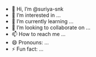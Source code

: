 - 👋 Hi, I’m @suriya-snk
- 👀 I’m interested in ...
- 🌱 I’m currently learning ...
- 💞️ I’m looking to collaborate on ...
- 📫 How to reach me ...
- 😄 Pronouns: ...
- ⚡ Fun fact: ...

<!---
suriya-snk/suriya-snk is a ✨ special ✨ repository because its `README.md` (this file) appears on your GitHub profile.
You can click the Preview link to take a look at your changes.
--->
